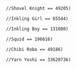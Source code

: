 

          //Shovel Knight == 49205)      
    
          //Inkling Girl == 65544)      
    
          //Inkling Boy == 131080)      
    
          //Squid == 196616)      
    
          //Chibi Robo == 49186)      
    
          //Yarn Yoshi == 33620736)      
    

